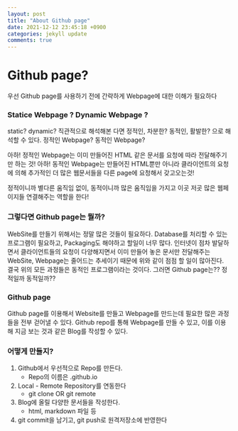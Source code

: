 ```yaml
---
layout: post
title: "About Github page"
date: 2021-12-12 23:45:18 +0900
categories: jekyll update
comments: true
---
```


# Github page?

우선 Github page를 사용하기 전에 간략하게 Webpage에 대한 이해가 필요하다

### Statice Webpage ? Dynamic Webpage ?

static? dynamic? 직관적으로 해석해본 다면 정적인, 차분한? 동적인, 활발한? 으로 해석할 수 있다.
정적인 Webpage?
동적인 Webpage?

아하! 정적인 Webpage는 이미 만들어진 HTML 같은 문서를 요청에 따라 전달해주기만 하는 것!
아하! 동적인 Webpage는 만들어진 HTML뿐만 아니라 클라이언트의 요청에 의해 추가적인 더 많은 웹문서들을 다른 page에 요청해서 갖고오는것!

정적이니까 별다른 움직임 없이, 동적이니까 많은 움직임을 가지고 이곳 저곳 많은 웹페이지들 연결해주는 역할을 한다!

### 그렇다면 Github page는 뭘까?

WebSite를 만들기 위해서는 정말 많은 것들이 필요하다. Database를 처리할 수 있는 프로그램이 필요하고, Packaging도 해야하고
할일이 너무 많다. 인터넷이 점차 발달하면서 클라이언트들의 요청이 다양해지면서 이미 만들어 놓은 문서만 전달해주는 WebSite, Webpage는 줄어드는 추세이기 때문에 위와 같이 점점 할 일이 많아진다. 결국 위의 모든 과정들은 동적인 프로그램이라는 것이다. 그러면 Github page는?? 정적일까 동적일까??

### Github page

Github page를 이용해서 Website를 만들고 Webpage를 만드는데 필요한 많은 과정들을 전부 걷어낼 수 있다. Github repo를 통해 Webpage를 만들 수 있고, 이를 이용해 지금 보는 것과 같은 Blog를 작성할 수 있다.

### 어떻게 만들지?
1. Github에서 우선적으로 Repo를 만든다.
    * Repo의 이름은 <username>.github.io
2. Local - Remote Repository를 연동한다
    * git clone OR git remote
3. Blog에 올릴 다양한 문서들을 작성한다.
    * html, markdown 파일 등
4. git commit을 남기고, git push로 원격저장소에 반영한다
